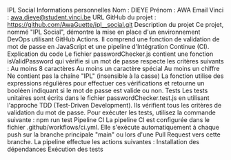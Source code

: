 ﻿IPL Social
Informations personnelles
Nom : DIEYE
Prénom : AWA
Email Vinci : awa.dieye@student.vinci.be
URL GitHub du projet : https://github.com/AwaGuette/ipl__social.git
Description du projet
Ce projet, nommé "IPL Social", démontre la mise en place d'un environnement DevOps utilisant GitHub Actions. Il comprend une fonction de validation de mot de passe en JavaScript et une pipeline d'Intégration Continue (CI).
Explication du code
Le fichier passwordChecker.js contient une fonction isValidPassword qui vérifie si un mot de passe respecte les critères suivants :
Au moins 8 caractères
Au moins un caractère spécial
Au moins un chiffre
Ne contient pas la chaîne "IPL" (insensible à la casse)
La fonction utilise des expressions régulières pour effectuer ces vérifications et retourne un booléen indiquant si le mot de passe est valide ou non.
Tests
Les tests unitaires sont écrits dans le fichier passwordChecker.test.js en utilisant l'approche TDD (Test-Driven Development). Ils vérifient tous les critères de validation du mot de passe.
Pour exécuter les tests, utilisez la commande suivante :
npm run test
Pipeline CI
La pipeline CI est configurée dans le fichier .github/workflows/ci.yml. Elle s'exécute automatiquement à chaque push sur la branche principale "main" ou lors d'une Pull Request vers cette branche. La pipeline effectue les actions suivantes :
Installation des dépendances
Exécution des tests
